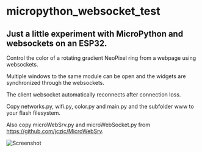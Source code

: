 # micropython_websocket_test

## Just a little experiment with MicroPython and websockets on an ESP32.

Control the color of a rotating gradient NeoPixel ring from a webpage using websockets.

Multiple windows to the same module can be open and the widgets are synchronized through the websockets.

The client websocket automatically reconnects after connection loss.

Copy networks.py, wifi.py, color.py and main.py and the subfolder www to your flash filesystem.

Also copy microWebSrv.py and microWebSocket.py from https://github.com/jczic/MicroWebSrv.

![Screenshot](https://i.imgur.com/YWZlwQz.jpg)

